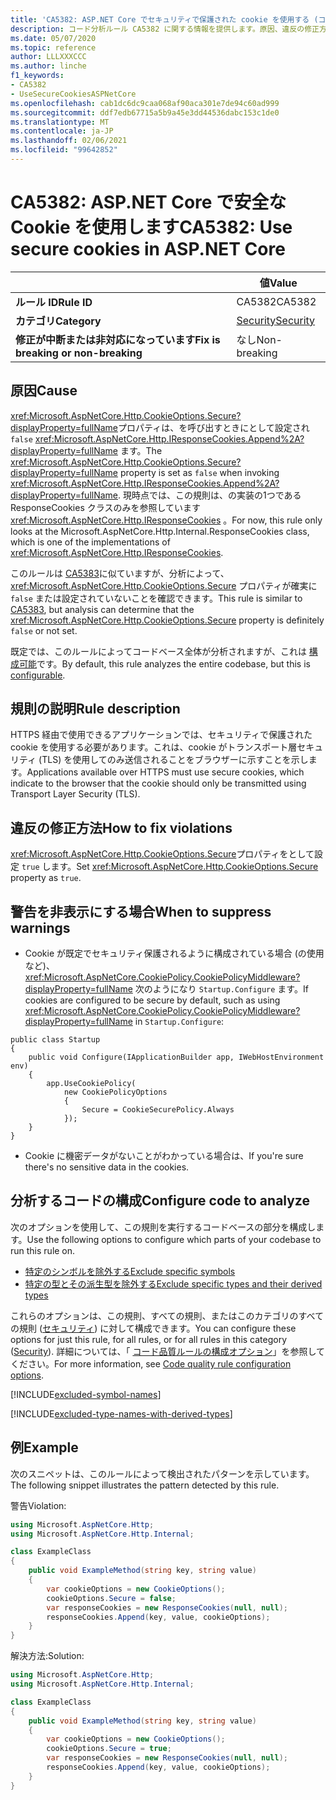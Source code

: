 ```yaml
---
title: 'CA5382: ASP.NET Core でセキュリティで保護された cookie を使用する (コード分析)'
description: コード分析ルール CA5382 に関する情報を提供します。原因、違反の修正方法、非表示にするタイミングなどが含まれます。
ms.date: 05/07/2020
ms.topic: reference
author: LLLXXXCCC
ms.author: linche
f1_keywords:
- CA5382
- UseSecureCookiesASPNetCore
ms.openlocfilehash: cab1dc6dc9caa068af90aca301e7de94c60ad999
ms.sourcegitcommit: ddf7edb67715a5b9a45e3dd44536dabc153c1de0
ms.translationtype: MT
ms.contentlocale: ja-JP
ms.lasthandoff: 02/06/2021
ms.locfileid: "99642852"
---
```

# <a name="ca5382-use-secure-cookies-in-aspnet-core"></a><span data-ttu-id="8e155-103">CA5382: ASP.NET Core で安全な Cookie を使用します</span><span class="sxs-lookup"><span data-stu-id="8e155-103">CA5382: Use secure cookies in ASP.NET Core</span></span>

| | <span data-ttu-id="8e155-104">値</span><span class="sxs-lookup"><span data-stu-id="8e155-104">Value</span></span> |
|-|-|
| <span data-ttu-id="8e155-105">**ルール ID**</span><span class="sxs-lookup"><span data-stu-id="8e155-105">**Rule ID**</span></span> |<span data-ttu-id="8e155-106">CA5382</span><span class="sxs-lookup"><span data-stu-id="8e155-106">CA5382</span></span>|
| <span data-ttu-id="8e155-107">**カテゴリ**</span><span class="sxs-lookup"><span data-stu-id="8e155-107">**Category**</span></span> |[<span data-ttu-id="8e155-108">Security</span><span class="sxs-lookup"><span data-stu-id="8e155-108">Security</span></span>](security-warnings.md)|
| <span data-ttu-id="8e155-109">**修正が中断または非対応になっています**</span><span class="sxs-lookup"><span data-stu-id="8e155-109">**Fix is breaking or non-breaking**</span></span> |<span data-ttu-id="8e155-110">なし</span><span class="sxs-lookup"><span data-stu-id="8e155-110">Non-breaking</span></span>|

## <a name="cause"></a><span data-ttu-id="8e155-111">原因</span><span class="sxs-lookup"><span data-stu-id="8e155-111">Cause</span></span>

<span data-ttu-id="8e155-112"><xref:Microsoft.AspNetCore.Http.CookieOptions.Secure?displayProperty=fullName>プロパティは、を呼び出すときにとして設定され `false` <xref:Microsoft.AspNetCore.Http.IResponseCookies.Append%2A?displayProperty=fullName> ます。</span><span class="sxs-lookup"><span data-stu-id="8e155-112">The <xref:Microsoft.AspNetCore.Http.CookieOptions.Secure?displayProperty=fullName> property is set as `false` when invoking <xref:Microsoft.AspNetCore.Http.IResponseCookies.Append%2A?displayProperty=fullName>.</span></span> <span data-ttu-id="8e155-113">現時点では、この規則は、の実装の1つである ResponseCookies クラスのみを参照しています <xref:Microsoft.AspNetCore.Http.IResponseCookies> 。</span><span class="sxs-lookup"><span data-stu-id="8e155-113">For now, this rule only looks at the Microsoft.AspNetCore.Http.Internal.ResponseCookies class, which is one of the implementations of <xref:Microsoft.AspNetCore.Http.IResponseCookies>.</span></span>

<span data-ttu-id="8e155-114">このルールは [CA5383](ca5383.md)に似ていますが、分析によって、 <xref:Microsoft.AspNetCore.Http.CookieOptions.Secure> プロパティが確実に `false` または設定されていないことを確認できます。</span><span class="sxs-lookup"><span data-stu-id="8e155-114">This rule is similar to [CA5383](ca5383.md), but analysis can determine that the <xref:Microsoft.AspNetCore.Http.CookieOptions.Secure> property is definitely `false` or not set.</span></span>

<span data-ttu-id="8e155-115">既定では、このルールによってコードベース全体が分析されますが、これは [構成可能](#configure-code-to-analyze)です。</span><span class="sxs-lookup"><span data-stu-id="8e155-115">By default, this rule analyzes the entire codebase, but this is [configurable](#configure-code-to-analyze).</span></span>

## <a name="rule-description"></a><span data-ttu-id="8e155-116">規則の説明</span><span class="sxs-lookup"><span data-stu-id="8e155-116">Rule description</span></span>

<span data-ttu-id="8e155-117">HTTPS 経由で使用できるアプリケーションでは、セキュリティで保護された cookie を使用する必要があります。これは、cookie がトランスポート層セキュリティ (TLS) を使用してのみ送信されることをブラウザーに示すことを示します。</span><span class="sxs-lookup"><span data-stu-id="8e155-117">Applications available over HTTPS must use secure cookies, which indicate to the browser that the cookie should only be transmitted using Transport Layer Security (TLS).</span></span>

## <a name="how-to-fix-violations"></a><span data-ttu-id="8e155-118">違反の修正方法</span><span class="sxs-lookup"><span data-stu-id="8e155-118">How to fix violations</span></span>

<span data-ttu-id="8e155-119"><xref:Microsoft.AspNetCore.Http.CookieOptions.Secure>プロパティをとして設定 `true` します。</span><span class="sxs-lookup"><span data-stu-id="8e155-119">Set <xref:Microsoft.AspNetCore.Http.CookieOptions.Secure> property as `true`.</span></span>

## <a name="when-to-suppress-warnings"></a><span data-ttu-id="8e155-120">警告を非表示にする場合</span><span class="sxs-lookup"><span data-stu-id="8e155-120">When to suppress warnings</span></span>

- <span data-ttu-id="8e155-121">Cookie が既定でセキュリティ保護されるように構成されている場合 (の使用など)、 <xref:Microsoft.AspNetCore.CookiePolicy.CookiePolicyMiddleware?displayProperty=fullName> 次のようになり `Startup.Configure` ます。</span><span class="sxs-lookup"><span data-stu-id="8e155-121">If cookies are configured to be secure by default, such as using <xref:Microsoft.AspNetCore.CookiePolicy.CookiePolicyMiddleware?displayProperty=fullName> in `Startup.Configure`:</span></span>

```
public class Startup
{
    public void Configure(IApplicationBuilder app, IWebHostEnvironment env)
    {
        app.UseCookiePolicy(
            new CookiePolicyOptions
            {
                Secure = CookieSecurePolicy.Always
            });
    }
}
```

- <span data-ttu-id="8e155-122">Cookie に機密データがないことがわかっている場合は、</span><span class="sxs-lookup"><span data-stu-id="8e155-122">If you're sure there's no sensitive data in the cookies.</span></span>

## <a name="configure-code-to-analyze"></a><span data-ttu-id="8e155-123">分析するコードの構成</span><span class="sxs-lookup"><span data-stu-id="8e155-123">Configure code to analyze</span></span>

<span data-ttu-id="8e155-124">次のオプションを使用して、この規則を実行するコードベースの部分を構成します。</span><span class="sxs-lookup"><span data-stu-id="8e155-124">Use the following options to configure which parts of your codebase to run this rule on.</span></span>

- [<span data-ttu-id="8e155-125">特定のシンボルを除外する</span><span class="sxs-lookup"><span data-stu-id="8e155-125">Exclude specific symbols</span></span>](#exclude-specific-symbols)
- [<span data-ttu-id="8e155-126">特定の型とその派生型を除外する</span><span class="sxs-lookup"><span data-stu-id="8e155-126">Exclude specific types and their derived types</span></span>](#exclude-specific-types-and-their-derived-types)

<span data-ttu-id="8e155-127">これらのオプションは、この規則、すべての規則、またはこのカテゴリのすべての規則 ([セキュリティ](security-warnings.md)) に対して構成できます。</span><span class="sxs-lookup"><span data-stu-id="8e155-127">You can configure these options for just this rule, for all rules, or for all rules in this category ([Security](security-warnings.md)).</span></span> <span data-ttu-id="8e155-128">詳細については、「 [コード品質ルールの構成オプション](../code-quality-rule-options.md)」を参照してください。</span><span class="sxs-lookup"><span data-stu-id="8e155-128">For more information, see [Code quality rule configuration options](../code-quality-rule-options.md).</span></span>

[!INCLUDE[excluded-symbol-names](~/includes/code-analysis/excluded-symbol-names.md)]

[!INCLUDE[excluded-type-names-with-derived-types](~/includes/code-analysis/excluded-type-names-with-derived-types.md)]

## <a name="example"></a><span data-ttu-id="8e155-129">例</span><span class="sxs-lookup"><span data-stu-id="8e155-129">Example</span></span>

<span data-ttu-id="8e155-130">次のスニペットは、このルールによって検出されたパターンを示しています。</span><span class="sxs-lookup"><span data-stu-id="8e155-130">The following snippet illustrates the pattern detected by this rule.</span></span>

<span data-ttu-id="8e155-131">警告</span><span class="sxs-lookup"><span data-stu-id="8e155-131">Violation:</span></span>

```csharp
using Microsoft.AspNetCore.Http;
using Microsoft.AspNetCore.Http.Internal;

class ExampleClass
{
    public void ExampleMethod(string key, string value)
    {
        var cookieOptions = new CookieOptions();
        cookieOptions.Secure = false;
        var responseCookies = new ResponseCookies(null, null);
        responseCookies.Append(key, value, cookieOptions);
    }
}
```

<span data-ttu-id="8e155-132">解決方法:</span><span class="sxs-lookup"><span data-stu-id="8e155-132">Solution:</span></span>

```csharp
using Microsoft.AspNetCore.Http;
using Microsoft.AspNetCore.Http.Internal;

class ExampleClass
{
    public void ExampleMethod(string key, string value)
    {
        var cookieOptions = new CookieOptions();
        cookieOptions.Secure = true;
        var responseCookies = new ResponseCookies(null, null);
        responseCookies.Append(key, value, cookieOptions);
    }
}
```
